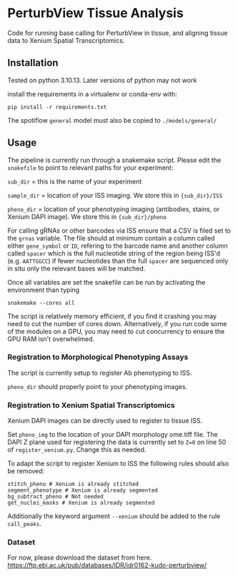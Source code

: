 # PerturbView Tissue Analysis

Code for running base calling for PerturbView in tissue, and aligning tissue data to Xenium Spatial Transcriptomics.

## Installation
Tested on python 3.10.13.  Later versions of python may not work

install the requirements in a virtualenv or conda-env with:
```
pip install -r requirements.txt
```

The spotiflow `general` model must also be copied to `./models/general/`

## Usage
The pipeline is currently run through a snakemake script.  Please edit the `snakefile` to point to relevant paths for your experiment:

`sub_dir` = this is the name of your experiment

`sample_dir` = location of your ISS imaging.  We store this in `{sub_dir}/ISS`

`pheno_dir` = location of your phenotyping imaging (antibodies, stains, or Xenium DAPI image).  We store this in `{sub_dir}/pheno`

For calling gRNAs or other barcodes via ISS ensure that a CSV is filed set to the `grnas` variable.  The file should at minimum contain a column called either `gene_symbol` or `ID`, refering to the barcode name and another column called `spacer` which is the full nucleotide string of the region being ISS'd (e.g. `AATTGGCC`) if fewer nucleotides than the full `spacer` are sequenced only in situ only the relevant bases will be matched. 

Once all variables are set the snakefile can be run by activating the environment than typing
```
snakemake --cores all
```
The script is relatively memory efficient, if you find it crashing you may need to cut the number of cores down.  Alternatively, if you run code some of the modules on a GPU, you may need to cut concurrency to ensure the GPU RAM isn't overwhelmed.

### Registration to Morphological Phenotyping Assays
The script is currently setup to register Ab phenotyping to ISS.

`pheno_dir` should properly point to your phenotyping images.  

### Registration to Xenium Spatial Transcriptomics
Xenium DAPI images can be directly used to register to tissue ISS.

Set `pheno_img` to the location of your DAPI morphology ome.tiff file.  The DAPI Z plane used for registering the data is currently set to `Z=0` on line 50 of `register_xenium.py`.  Change this as needed.

To adapt the script to register Xenium to ISS the following rules should also be removed:
```
stitch_pheno # Xenium is already stitched
segment_phenotype # Xenium is already segmented
bg_subtract_pheno # Not needed
get_nuclei_masks # Xenium is already segmented
```

Additionally the keyword argument `--xenium` should be added to the rule `call_peaks`.

### Dataset
For now, please download the dataset from here.
https://ftp.ebi.ac.uk/pub/databases/IDR/idr0162-kudo-perturbview/
